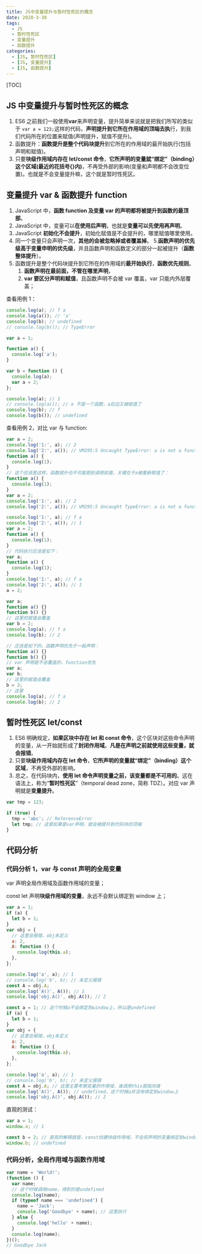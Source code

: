 ```yaml
---
title: JS中变量提升与暂时性死区的概念
date: 2020-3-30
tags:
  - JS
  - 暂时性死区
  - 变量提升
  - 函数提升
categories:
  - [JS, 暂时性死区]
  - [JS, 变量提升]
  - [JS, 函数提升]
---
```


[TOC]

## JS 中变量提升与暂时性死区的概念

1. ES6 之前我们一般使用**var**来声明变量，提升简单来说就是把我们所写的类似于 `var a = 123;`这样的代码，**声明提升到它所在作用域的顶端去执**行，到我们代码所在的位置来赋值(声明提升，赋值不提升)。
2. 函数提升：**函数提升是整个代码块提升**到它所在的作用域的最开始执行(包括声明和赋值)。
3. 只要**块级作用域内存在 let/const 命令**，**它所声明的变量就“绑定”（binding）这个区域(最近的花括号{}内)**，不再受外部的影响(变量和声明都不会改变位置)。也就是不会变量提升嘛，这个就是暂时性死区。

## 变量提升 var & 函数提升 function

1. JavaScript 中，**函数 function 及变量 var 的声明都将被提升到函数的最顶部**。
2. JavaScript 中，变量可以**在使用后声明**，也就是**变量可以先使用再声明**。
3. JavaScript **初始化不会提升**，初始化赋值是不会提升的，哪里赋值哪里使用。
4. 同一个变量只会声明一次，**其他的会被忽略掉或者覆盖掉**。 5.**函数声明的优先级高于变量申明的优先级**，并且函数声明和函数定义的部分一起被提升（**函数整体提升**）。
5. 函数提升是整个代码块提升到它所在的作用域的**最开始执行**，**函数优先规则**。
   1. **函数声明在最前面，不管在哪里声明**，
   2. **var 要区分声明和赋值**，且函数声明不会被 var 覆盖，var 只能内外层覆盖；

查看用例 1：

```js
console.log(a); // f a
console.log(a()); // 'a'
console.log(b); // undefined
// console.log(b()); // TypeError

var a = 1;

function a() {
  console.log('a');
}

var b = function () {
  console.log(a);
  var a = 2;
};

console.log(a); // 1
// console.log(a()); // a 不是一个函数，a后边又被赋值了
console.log(b); // f
console.log(b()); // undefined
```

查看用例 2，对比 var 与 function:

```js
var a = 2;
console.log('1:', a); // 2
console.log('2:', a()); // VM295:5 Uncaught TypeError: a is not a function
function a() {
  console.log(1);
}
// 这个应该是这样，函数提升也不可能跑到调用前面，关键在于a被重新赋值了：
function a() {
  console.log(1);
}
var a = 2;
console.log('1:', a); // 2
console.log('2:', a()); // VM295:5 Uncaught TypeError: a is not a function
```

```js
console.log('1:', a); // f a
console.log('2:', a()); // 1
var a = 2;
function a() {
  console.log(1);
}
// 代码执行应该是如下：
var a;
function a() {
  console.log(1);
}
console.log('1:', a); // f a
console.log('2:', a()); // 1
a = 2;
```

```js
var a;
function a() {}
function b() {}
// 这里的赋值会覆盖
var b = 2;
console.log(a); // f a
console.log(b); // 2

// 应该是如下的，函数声明优先于一般声明：
function a() {}
function b() {}
// var 声明是不会覆盖的，function优先
var a;
var b;
// 这里的赋值会覆盖
b = 2;
// 这里
console.log(a); // f a
console.log(b); // 2
```

## 暂时性死区 let/const

1. ES6 明确规定，**如果区块中存在 let 和 const 命令**，这个区块对这些命令声明的变量，从一开始就形成了**封闭作用域**。**凡是在声明之前就使用这些变量，就会报错**。
2. 只要**块级作用域内存在 let 命令**，**它所声明的变量就“绑定”（binding）这个区域**，不再受外部的影响。
3. 总之，在代码块内，**使用 let 命令声明变量之前，该变量都是不可用的**。这在语法上，称为“**暂时性死区**”（temporal dead zone，简称 TDZ）。对应 var 声明就是**变量提升**。

```js
var tmp = 123;

if (true) {
  tmp = 'abc'; // ReferenceError
  let tmp; // 这里如果是var声明，就会被提升到代码块的顶端
}
```

## 代码分析

### 代码分析 1，var 与 const 声明的全局变量

var 声明全局作用域及函数作用域的变量；

const let 声明**块级作用域的变量**，永远不会默认绑定到 window 上；

```js
var a = 1;
if (a) {
  let b = 1;
}
var obj = {
  // 这里会报错，obj未定义
  a: 2,
  A: function () {
    console.log(this.a);
  },
};

console.log('a', a); // 1
// console.log('b', b); // 未定义报错
const A = obj.A;
console.log('A()', A()); // 1
console.log('obj.A()', obj.A()); // 2
```

```js
const a = 1; // 这个时候a不会绑定到window上，所以是undefined
if (a) {
  let b = 1;
}
var obj = {
  // 这里会报错，obj未定义
  a: 2,
  A: function () {
    console.log(this.a);
  },
};

console.log('a', a); // 1
// console.log('b', b); // 未定义报错
const A = obj.A; // 这里主要考察变量的作用域，谁调用this就指向谁
console.log('A()', A()); // undefined，这个时候a并没有绑定到window上
console.log('obj.A()', obj.A()); // 2
```

直观的测试：

```js
var a = 1;
window.a; // 1

const b = 2; // 直观的解释就是，const创建块级作用域，不会将声明的变量绑定到window上，也就是根本就不是一个全局变量
window.b; // undefined
```

### 代码分析，全局作用域与函数作用域

```js
var name = 'World!';
(function () {
  var name;
  // 这个时候调用name，得到的是undefined
  console.log(name);
  if (typeof name === 'undefined') {
    name = 'Jack';
    console.log('Goodbye' + name); // 这里执行
  } else {
    console.log('hello' + name);
  }
  console.log(name);
})();
// Goodbye Jack
```
